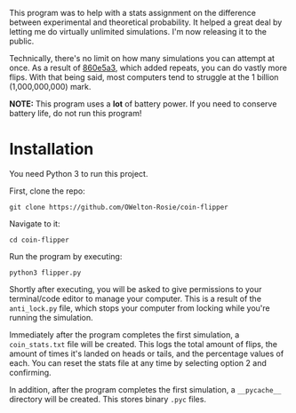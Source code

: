 This program was to help with a stats assignment on the difference between experimental and theoretical probability. It helped a great deal by letting me do virtually unlimited simulations. I'm now releasing it to the public. 

Technically, there's no limit on how many simulations you can attempt at once. As a result of [860e5a3](https://github.com/OWelton-Rosie/coin-flipper/commit/860e5a3be5f597381922c6c84399f64fec3bb558), which added repeats, you can do vastly more flips. With that being said, most computers tend to struggle at the 1 billion (1,000,000,000) mark. 

<strong>NOTE:</strong> This program uses a **lot** of battery power. If you need to conserve battery life, do not run this program!

# Installation
You need Python 3 to run this project.

First, clone the repo:
```
git clone https://github.com/OWelton-Rosie/coin-flipper
```

Navigate to it:
```
cd coin-flipper
```

Run the program by executing:
```
python3 flipper.py
```

Shortly after executing, you will be asked to give permissions to your terminal/code editor to manage your computer. This is a result of the `anti_lock.py` file, which stops your computer from locking while you're running the simulation. 

Immediately after the program completes the first simulation, a `coin_stats.txt` file will be created. This logs the total amount of flips, the amount of times it's landed on heads or tails, and the percentage values of each. You can reset the stats file at any time by selecting option 2 and confirming. 

In addition, after the program completes the first simulation, a  `__pycache__` directory will be created. This stores binary `.pyc` files.
